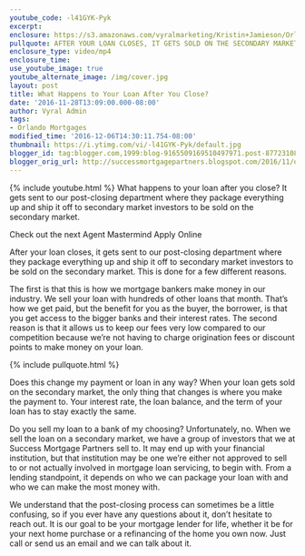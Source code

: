 ```yaml
---
youtube_code: -l41GYK-Pyk
excerpt:
enclosure: https://s3.amazonaws.com/vyralmarketing/Kristin+Jamieson/Orlando+Mortgages-+Loans+After+Closing.mp4
pullquote: AFTER YOUR LOAN CLOSES, IT GETS SOLD ON THE SECONDARY MARKET.
enclosure_type: video/mp4
enclosure_time:
use_youtube_image: true
youtube_alternate_image: /img/cover.jpg
layout: post
title: What Happens to Your Loan After You Close?
date: '2016-11-28T13:09:00.000-08:00'
author: Vyral Admin
tags:
- Orlando Mortgages
modified_time: '2016-12-06T14:30:11.754-08:00'
thumbnail: https://i.ytimg.com/vi/-l41GYK-Pyk/default.jpg
blogger_id: tag:blogger.com,1999:blog-9165509169510497971.post-8772310897594451474
blogger_orig_url: http://successmortgagepartners.blogspot.com/2016/11/orlando-mortgages-loans-after-closing.html
---
```

{% include youtube.html %}
What happens to your loan after you close? It gets sent to our post-closing department where they package everything up and ship it off to secondary market investors to be sold on the secondary market.

Check out the next Agent Mastermind
Apply Online

After your loan closes, it gets sent to our post-closing department where they package everything up and ship it off to secondary market investors to be sold on the secondary market. This is done for a few different reasons.

The first is that this is how we mortgage bankers make money in our industry. We sell your loan with hundreds of other loans that month. That’s how we get paid, but the benefit for you as the buyer, the borrower, is that you get access to the bigger banks and their interest rates. The second reason is that it allows us to keep our fees very low compared to our competition because we’re not having to charge origination fees or discount points to make money on your loan.

{% include pullquote.html %}

Does this change my payment or loan in any way? When your loan gets sold on the secondary market, the only thing that changes is where you make the payment to. Your interest rate, the loan balance, and the term of your loan has to stay exactly the same.

Do you sell my loan to a bank of my choosing? Unfortunately, no. When we sell the loan on a secondary market, we have a group of investors that we at Success Mortgage Partners sell to. It may end up with your financial institution, but that institution may be one we’re either not approved to sell to or not actually involved in mortgage loan servicing, to begin with. From a lending standpoint, it depends on who we can package your loan with and who we can make the most money with.

We understand that the post-closing process can sometimes be a little confusing, so if you ever have any questions about it, don’t hesitate to reach out. It is our goal to be your mortgage lender for life, whether it be for your next home purchase or a refinancing of the home you own now. Just call or send us an email and we can talk about it.
